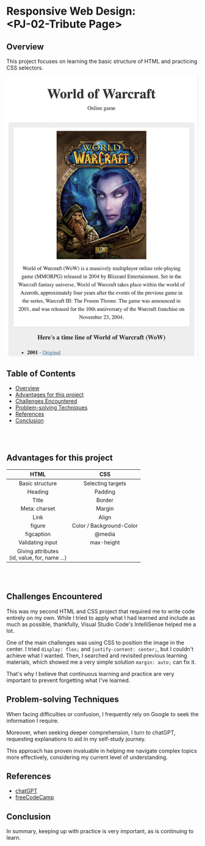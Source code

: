# Responsive Web Design: <br> \<PJ-02-Tribute Page\>

## Overview

This project focuses on learning the basic structure of HTML and practicing CSS selectors.

![alt text](assets/images/image.png)

## Table of Contents

- [Overview](#overview)
- [Advantages for this project](#advantages-for-this-project)
- [Challenges Encountered](#challenges-encountered)
- [Problem-solving Techniques](#problem-solving-techniques)
- [References](#references)
- [Conclusion](#conclusion)

<br><br>

## Advantages for this project

|                     **HTML**                     |         **CSS**          |
| :----------------------------------------------: | :----------------------: |
|                 Basic structure                  |    Selecting targets     |
|                     Heading                      |         Padding          |
|                      Title                       |          Border          |
|                  Meta: charset                   |          Margin          |
|                       Link                       |          Align           |
|                      figure                      | Color / Background-Color |
|                    figcaption                    |          @media          |
|                 Validating input                 |        max-height        |
| Giving attributes <br>(id, value, for, name ...) |

<br><br>

## Challenges Encountered

This was my second HTML and CSS project that required me to write code entirely on my own. While I tried to apply what I had learned and include as much as possible, thankfully, Visual Studio Code's IntelliSense helped me a lot.

One of the main challenges was using CSS to position the image in the center. I tried `display: flex;` and `justify-content: center;`, but I couldn't achieve what I wanted. Then, I searched and revisited previous learning materials, which showed me a very simple solution `margin: auto;` can fix it.

That's why I believe that continuous learning and practice are very important to prevent forgetting what I've learned.

## Problem-solving Techniques

When facing difficulties or confusion, I frequently rely on Google to seek the information I require.

Moreover, when seeking deeper comprehension, I turn to chatGPT, requesting explanations to aid in my self-study journey.

This approach has proven invaluable in helping me navigate complex topics more effectively, considering my current level of understanding.

## References

- [chatGPT](https://chat.openai.com/)
- [freeCodeCamp](https://freecodecamp.org)

## Conclusion

In summary, keeping up with practice is very important, as is continuing to learn.
